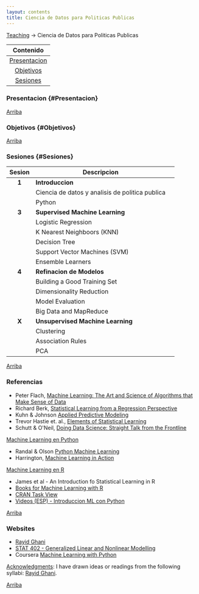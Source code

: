 ```yaml
---
layout: contents
title: Ciencia de Datos para Politicas Publicas
---
```


<a name="Contenido"></a>

[Teaching](../../teaching.md) &rarr; Ciencia de Datos para Politicas Publicas

| Contenido |
| :---: |
| [Presentacion](#Presentacion) |
| [Objetivos](#Objetivo) |
| [Sesiones](#Sesiones) |

### Presentacion {#Presentacion}


[Arriba](#Contenido)

### Objetivos {#Objetivos}


[Arriba](#Contenido)

### Sesiones {#Sesiones}

| Sesion       | Descripcion  |       |
|:-------------:|--------------| :--- |
| **1**   | **Introduccion** |
|         | Ciencia de datos y analisis de politica publica | <a href="#" style="color:black;"><i class="fas fa-chalkboard-teacher" style="font-size:1em"></i></a>  |
|         | Python | <a href="#" style="color:black;"><i class="fas fa-folder-open" style="font-size:1em"></i></a> |
| **3**   | **Supervised Machine Learning**    |
|         | Logistic Regression       |
|         | K Nearest Neighboors (KNN)       |
|         | Decision Tree |
|         | Support Vector Machines (SVM)  |
|         | Ensemble Learners  | <a href="#" style="color:black;"><i class="fas fa-chalkboard-teacher" style="font-size:1em"></i></a> |
| **4**   | **Refinacion de Modelos**  |
|         | Building a Good Training Set  |
|         | Dimensionality Reduction  |
|         | Model Evaluation  |
|         | Big Data and MapReduce  |
| **X**   | **Unsupervised Machine Learning** |
|         | Clustering  |
|         | Association Rules  |
|         | PCA  |


[Arriba](#Contenido)

### Referencias

- Peter Flach, [Machine Learning: The Art and Science of Algorithms that Make Sense of Data](https://www.amazon.com/Machine-Learning-Science-Algorithms-Sense/dp/1107422221)
- Richard Berk, [Statistical Learning from a Regression Perspective](https://www.amazon.com/Statistical-Learning-Regression-Perspective-Statistics/dp/3319440470)
- Kuhn & Johnson [Applied Predictive Modeling](https://www.amazon.com/Applied-Predictive-Modeling-Max-Kuhn/dp/1461468485)
- Trevor Hastie et. al., [Elements of Statistical Learning](https://www.amazon.com/Elements-Statistical-Learning-Prediction-Statistics/dp/0387848576)
- Schutt & O'Neil, [Doing Data Science: Straight Talk from the Frontline](https://www.amazon.com/Doing-Data-Science-Straight-Frontline/dp/1449358659)

<u>Machine Learning en Python</u>
- Randal & Olson [Python Machine Learning](https://www.amazon.com/Python-Machine-Learning-Sebastian-Raschka-ebook/dp/B00YSILNL0)
- Harrington, [Machine Learning in Action](https://www.amazon.com/Machine-Learning-Action-Peter-Harrington/dp/1617290181)

<u>Machine Learning en R</u>
- James et al - An Introduction fo Statistical Learning in R
- [Books for Machine Learning with R](https://machinelearningmastery.com/books-for-machine-learning-with-r/)
- [CRAN Task View](https://cran.r-project.org/web/views/MachineLearning.html)
- [Videos (ESP) - Introduccion ML con Python](https://www.youtube.com/playlist?list=PLJjOveEiVE4Dk48EI7I-67PEleEC5nxc3)

[Arriba](#Contenido)

### Websites
- [Rayid Ghani](http://www.rayidghani.com/teaching)
- [STAT 402 - Generalized Linear and Nonlinear Modelling](http://people.stat.sfu.ca/~raltman/stat402/)
- Coursera [Machine Learning with Python](https://www.coursera.org/learn/machine-learning-with-python)

<u>Acknowledgments</u>: I have drawn ideas or readings from the following syllabi: [Rayid Ghani](http://www.rayidghani.com/teaching).

[Arriba](#Contenido)

<!--[imagen de segasi para todo el proceso de ciencia de datos](http://segasi.com.mx/cursos/mcb/)-->
